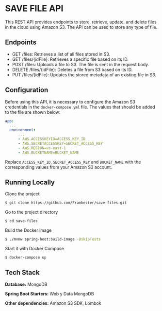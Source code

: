 # SAVE FILE API
This REST API provides endpoints to store, retrieve, update, and delete files in the cloud using Amazon S3. The API can be used to store any type of file.

## Endpoints
- GET /files: Retrieves a list of all files stored in S3.
- GET /files/{idFile}: Retrieves a specific file based on its ID.
- POST /files: Uploads a file to S3. The file is sent in the request body.
- DELETE /files/{idFile}: Deletes a file from S3 based on its ID.
- PUT /files/{idFile}: Updates the stored metadata of an existing file in S3.

## Configuration
Before using this API, it is necessary to configure the Amazon S3 credentials in the `docker-compose.yml` file. The values that should be added to the file are shown below:
```yml
app:
  ...
  environment:
      ...
      - AWS.ACCESSKEYID=ACCESS_KEY_ID
      - AWS.SECRETACCESSKEY=SECRET_ACCESS_KEY
      - AWS.REGION=us-east-1
      - AWS.BUCKETNAME=BUCKET_NAME
````

Replace ``ACCESS_KEY_ID``, ``SECRET_ACCESS_KEY`` and ``BUCKET_NAME`` with the corresponding values from your Amazon S3 account.

## Running Locally
Clone the project
```bash
$ git clone https://github.com/Frankester/save-files.git
```
Go to the project directory
```bash
$ cd save-files
```
Build the Docker image
```bash
$ ./mvnw spring-boot:build-image -DskipTests
```
Start it with Docker Compose
```bash
$ docker-compose up
```

## Tech Stack

**Database:** MongoDB

**Spring Boot Starters:**  Web y  Data MongoDB

**Other dependencies:** Amazon S3 SDK, Lombok


